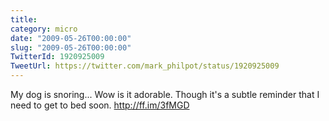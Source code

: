 ```yaml
---
title: 
category: micro
date: "2009-05-26T00:00:00"
slug: "2009-05-26T00:00:00"
TwitterId: 1920925009
TweetUrl: https://twitter.com/mark_philpot/status/1920925009
---
```


My dog is snoring... Wow is it adorable. Though it's a subtle reminder that I
need to get to bed soon. http://ff.im/3fMGD
